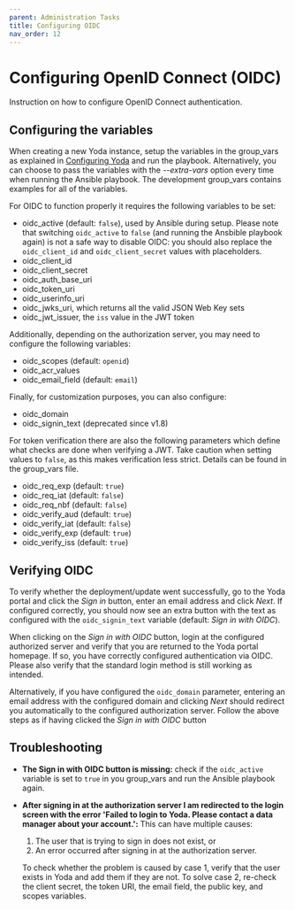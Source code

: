 ```yaml
---
parent: Administration Tasks
title: Configuring OIDC
nav_order: 12
---
```

# Configuring OpenID Connect (OIDC)
Instruction on how to configure OpenID Connect authentication.

## Configuring the variables
When creating a new Yoda instance, setup the variables in the group_vars as explained in [Configuring Yoda](configuring-yoda.md) and run the playbook.
Alternatively, you can choose to pass the variables with the *--extra-vars* option every time when running the Ansible playbook.
The development group_vars contains examples for all of the variables.

For OIDC to function properly it requires the following variables to be set:
- oidc_active (default: `false`), used by Ansible during setup. Please note that switching `oidc_active` to `false` (and running the Ansbible playbook again) is not a safe way to disable OIDC: you should also replace the `oidc_client_id` and `oidc_client_secret` values with placeholders.
- oidc_client_id
- oidc_client_secret
- oidc_auth_base_uri
- oidc_token_uri
- oidc_userinfo_uri
- oidc_jwks_uri, which returns all the valid JSON Web Key sets
- oidc_jwt_issuer, the `iss` value in the JWT token

Additionally, depending on the authorization server, you may need to configure the following variables:
- oidc_scopes (default: `openid`)
- oidc_acr_values
- oidc_email_field (default: `email`)

Finally, for customization purposes, you can also configure:
- oidc_domain
- oidc_signin_text (deprecated since v1.8)

For token verification there are also the following parameters which define what checks are done when verifying a JWT. Take caution when setting values to `false`, as this makes verification less strict. Details can be found in the group_vars file.
- oidc_req_exp (default: `true`)      
- oidc_req_iat (default: `false`)    
- oidc_req_nbf (default: `false`)   
- oidc_verify_aud (default: `true`)
- oidc_verify_iat (default: `false`)
- oidc_verify_exp (default: `true`)
- oidc_verify_iss (default: `true`)

## Verifying OIDC
To verify whether the deployment/update went successfully, go to the Yoda portal and click the *Sign in* button, enter an email address and click *Next*.
If configured correctly, you should now see an extra button with the text as configured with the `oidc_signin_text` variable (default: *Sign in with OIDC*).

When clicking on the *Sign in with OIDC* button, login at the configured authorized server and verify that you are returned to the Yoda portal homepage.
If so, you have correctly configured authentication via OIDC.
Please also verify that the standard login method is still working as intended.

Alternatively, if you have configured the `oidc_domain` parameter, entering an email address with the configured domain and clicking *Next* should redirect you automatically to the configured authorization server.
Follow the above steps as if having clicked the *Sign in with OIDC* button

## Troubleshooting
- **The Sign in with OIDC button is missing:** check if the `oidc_active` variable is set to `true` in you group_vars and run the Ansible playbook again.
- **After signing in at the authorization server I am redirected to the login screen with the error \'Failed to login to Yoda. Please contact a data manager about your account.\':** This can have multiple causes:
    1. The user that is trying to sign in does not exist, or
    2. An error occurred after signing in at the authorization server.

    To check whether the problem is caused by case 1, verify that the user exists in Yoda and add them if they are not.
    To solve case 2, re-check the client secret, the token URI, the email field, the public key, and scopes variables.
